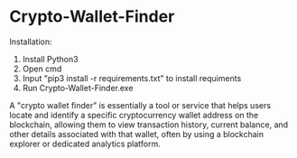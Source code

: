 # Crypto-Wallet-Finder


Installation:
  1. Install Python3 
  2. Open cmd
  3. Input "pip3 install -r requirements.txt" to install requiments
  4. Run Crypto-Wallet-Finder.exe

A "crypto wallet finder" is essentially a tool or service that helps users locate and identify a specific cryptocurrency wallet address on the blockchain, allowing them to view transaction history, current balance, and other details associated with that wallet, often by using a blockchain explorer or dedicated analytics platform. 
